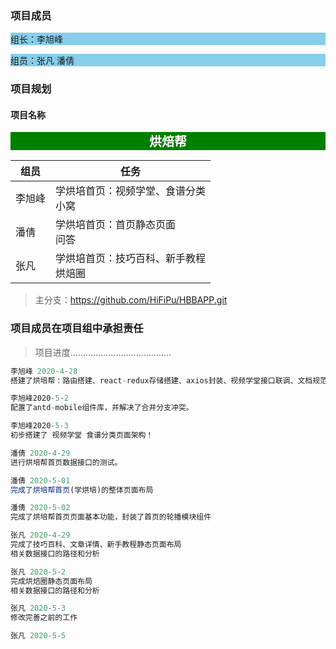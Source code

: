 ### 项目成员

<p style='background-color:skyblue'>组长：李旭峰</p>

<p style='background-color:skyblue'>组员：张凡     潘倩</p>

### 项目规划

#### 项目名称

<center style='background-color:green;font-size:20px;font-weight:600;color:white;width:100%;'>烘焙帮</center>

| 组员   | 任务                                       |
| ------ | ------------------------------------------ |
| 李旭峰 | 学烘培首页：视频学堂、食谱分类<br />小窝   |
| 潘倩   | 学烘培首页：首页静态页面<br />问答         |
| 张凡   | 学烘培首页：技巧百科、新手教程<br />烘焙圈 |

>主分支：https://github.com/HiFiPu/HBBAPP.git

### 项目成员在项目组中承担责任

> 项目进度........................................

```jsx
李旭峰 2020-4-28
搭建了烘培帮：路由搭建、react-redux存储搭建、axios封装、视频学堂接口联调、文档规范制定，进行了文档接口测试。

李旭峰2020-5-2
配置了antd-mobile组件库，并解决了合并分支冲突。

李旭峰2020-5-3
初步搭建了 视频学堂 食谱分类页面架构！
```



```jsx
潘倩 2020-4-29
进行烘培帮首页数据接口的测试。

潘倩 2020-5-01
完成了烘培帮首页(学烘培)的整体页面布局
```

```jsx
潘倩 2020-5-02
完成了烘培帮首页页面基本功能，封装了首页的轮播模块组件
```


```jsx
张凡 2020-4-29
完成了技巧百科、文章详情、新手教程静态页面布局
相关数据接口的路径和分析

张凡 2020-5-2
完成烘焙圈静态页面布局
相关数据接口的路径和分析

张凡 2020-5-3
修改完善之前的工作

张凡 2020-5-5

```
